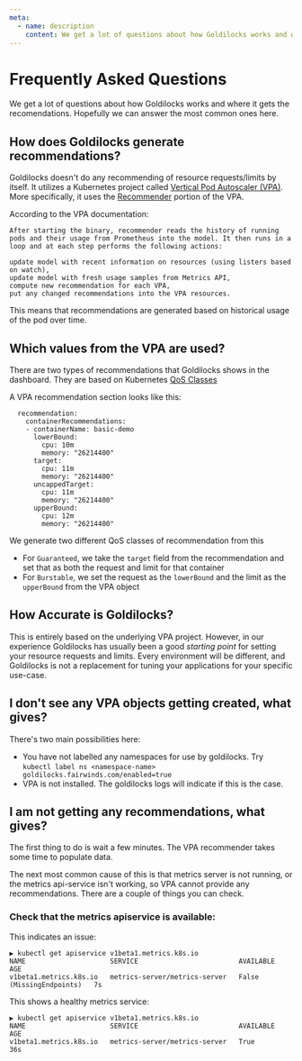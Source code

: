 ```yaml
---
meta:
  - name: description
    content: We get a lot of questions about how Goldilocks works and where it gets the recomendations. Hopefully we can answer the most common ones here
---
```

# Frequently Asked Questions

We get a lot of questions about how Goldilocks works and where it gets the recomendations. Hopefully we can answer the most common ones here.

## How does Goldilocks generate recommendations?

Goldilocks doesn't do any recommending of resource requests/limits by itself. It utilizes a Kubernetes project called [Vertical Pod Autoscaler (VPA)](https://github.com/kubernetes/autoscaler/tree/master/vertical-pod-autoscaler). More specifically, it uses the [Recommender](https://github.com/kubernetes/autoscaler/blob/master/vertical-pod-autoscaler/pkg/recommender/README.md) portion of the VPA.

According to the VPA documentation:

```
After starting the binary, recommender reads the history of running pods and their usage from Prometheus into the model. It then runs in a loop and at each step performs the following actions:

update model with recent information on resources (using listers based on watch),
update model with fresh usage samples from Metrics API,
compute new recommendation for each VPA,
put any changed recommendations into the VPA resources.
```

This means that recommendations are generated based on historical usage of the pod over time.

## Which values from the VPA are used?

There are two types of recommendations that Goldilocks shows in the dashboard. They are based on Kubernetes [QoS Classes](https://kubernetes.io/docs/tasks/configure-pod-container/quality-service-pod/)

A VPA recommendation section looks like this:

```
  recommendation:
    containerRecommendations:
    - containerName: basic-demo
      lowerBound:
        cpu: 10m
        memory: "26214400"
      target:
        cpu: 11m
        memory: "26214400"
      uncappedTarget:
        cpu: 11m
        memory: "26214400"
      upperBound:
        cpu: 12m
        memory: "26214400"
```

We generate two different QoS classes of recommendation from this

* For `Guaranteed`, we take the `target` field from the recommendation and set that as both the request and limit for that container
* For `Burstable`, we set the request as the `lowerBound` and the limit as the `upperBound` from the VPA object

## How Accurate is Goldilocks?

This is entirely based on the underlying VPA project. However, in our experience Goldilocks has usually been a good _starting point_ for setting your resource requests and limits. Every environment will be different, and Goldilocks is not a replacement for tuning your applications for your specific use-case.

## I don't see any VPA objects getting created, what gives?

There's two main possibilities here:

* You have not labelled any namespaces for use by goldilocks. Try `kubectl label ns <namespace-name> goldilocks.fairwinds.com/enabled=true`
* VPA is not installed. The goldilocks logs will indicate if this is the case.

## I am not getting any recommendations, what gives?

The first thing to do is wait a few minutes. The VPA recommender takes some time to populate data.

The next most common cause of this is that metrics server is not running, or the metrics api-service isn't working, so VPA cannot provide any recommendations. There are a couple of things you can check.

### Check that the metrics apiservice is available:

This indicates an issue:
```
▶ kubectl get apiservice v1beta1.metrics.k8s.io
NAME                     SERVICE                         AVAILABLE                  AGE
v1beta1.metrics.k8s.io   metrics-server/metrics-server   False (MissingEndpoints)   7s
```

This shows a healthy metrics service:
```
▶ kubectl get apiservice v1beta1.metrics.k8s.io
NAME                     SERVICE                         AVAILABLE   AGE
v1beta1.metrics.k8s.io   metrics-server/metrics-server   True        36s
```
